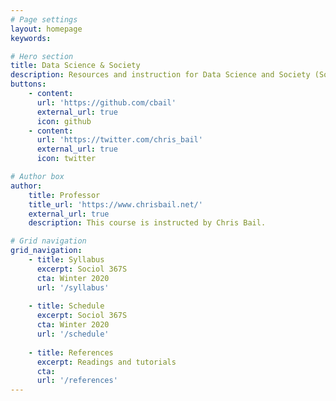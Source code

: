 ```yaml
---
# Page settings
layout: homepage
keywords:

# Hero section
title: Data Science & Society
description: Resources and instruction for Data Science and Society (Sociol 367S), an undergraduate course at Duke University.
buttons:
    - content:
      url: 'https://github.com/cbail'
      external_url: true
      icon: github
    - content:
      url: 'https://twitter.com/chris_bail'
      external_url: true
      icon: twitter

# Author box
author:
    title: Professor
    title_url: 'https://www.chrisbail.net/'
    external_url: true
    description: This course is instructed by Chris Bail.

# Grid navigation
grid_navigation:
    - title: Syllabus
      excerpt: Sociol 367S
      cta: Winter 2020
      url: '/syllabus'
      
    - title: Schedule
      excerpt: Sociol 367S
      cta: Winter 2020
      url: '/schedule'
      
    - title: References
      excerpt: Readings and tutorials
      cta: 
      url: '/references'
---
```

